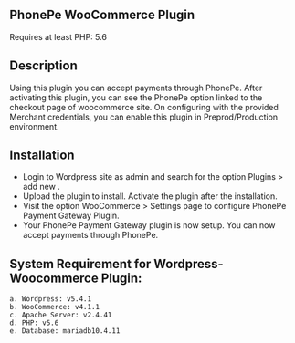 ## PhonePe WooCommerce Plugin 
Requires at least PHP: 5.6

Description
------------------
Using this plugin you can accept payments through PhonePe. After activating this plugin, you can see the PhonePe option linked to the checkout page of woocommerce site. On configuring with the provided Merchant credentials, you can enable this plugin in Preprod/Production environment.

Installation 
------------------
* Login to Wordpress site as admin and search for the option Plugins > add new .
* Upload the plugin to install. Activate the plugin after the installation.
* Visit the option WooCommerce > Settings page to configure PhonePe Payment Gateway Plugin.
* Your PhonePe Payment Gateway plugin is now setup. You can now accept payments through PhonePe.

System Requirement for Wordpress-Woocommerce Plugin:
------------------------------------------------------

    a. Wordpress: v5.4.1
    b. WooCommerce: v4.1.1
    c. Apache Server: v2.4.41
    d. PHP: v5.6
    e. Database: mariadb10.4.11
